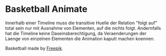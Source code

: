 # Basketball Animate

Innerhalb einer Timeline muss die transitive Huelle der Relation "folgt auf" total sein nur mit Ausnahme von Elementen, auf die nichts folgt.
Andernfalls hat die Timeline keine Da­seins­be­rech­ti­gung, da Veraenderungen der Laenge von einzelnen Elementen die Animation kaputt machen koennen.

Basketball made by [Freepik](https://www.flaticon.com/authors/freepik).
